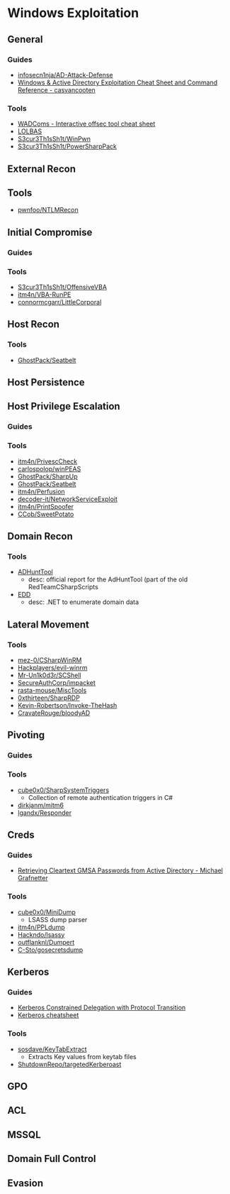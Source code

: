 # Windows Exploitation

## General

### Guides
- [infosecn1nja/AD-Attack-Defense](https://github.com/infosecn1nja/AD-Attack-Defense)
- [Windows & Active Directory Exploitation Cheat Sheet and Command Reference - casvancooten](https://casvancooten.com/posts/2020/11/windows-active-directory-exploitation-cheat-sheet-and-command-reference/)

### Tools
- [WADComs - Interactive offsec tool cheat sheet](https://wadcoms.github.io/)
- [LOLBAS](https://lolbas-project.github.io/)
- [S3cur3Th1sSh1t/WinPwn](https://github.com/S3cur3Th1sSh1t/WinPwn)
- [S3cur3Th1sSh1t/PowerSharpPack](https://github.com/S3cur3Th1sSh1t/PowerSharpPack)

## External Recon

## Tools
- [pwnfoo/NTLMRecon](https://github.com/pwnfoo/NTLMRecon)

## Initial Compromise

### Guides

### Tools
- [S3cur3Th1sSh1t/OffensiveVBA](https://github.com/S3cur3Th1sSh1t/OffensiveVBA)
- [itm4n/VBA-RunPE](https://github.com/itm4n/VBA-RunPE)
- [connormcgarr/LittleCorporal](https://github.com/connormcgarr/LittleCorporal)

## Host Recon

### Tools
* [GhostPack/Seatbelt](https://github.com/GhostPack/Seatbelt)

## Host Persistence

## Host Privilege Escalation

### Guides

### Tools
- [itm4n/PrivescCheck](https://github.com/itm4n/PrivescCheck)
- [carlospolop/winPEAS](https://github.com/carlospolop/PEASS-ng/tree/master/winPEAS)
- [GhostPack/SharpUp](https://github.com/GhostPack/SharpUp)
- [GhostPack/Seatbelt](https://github.com/GhostPack/Seatbelt)
- [itm4n/Perfusion](https://github.com/itm4n/Perfusion)
- [decoder-it/NetworkServiceExploit](https://github.com/decoder-it/NetworkServiceExploit)
- [itm4n/PrintSpoofer](https://github.com/itm4n/PrintSpoofer)
- [CCob/SweetPotato](https://github.com/CCob/SweetPotato)

## Domain Recon

### Tools
- [ADHuntTool](https://github.com/Mr-Un1k0d3r/ADHuntTool)
    - desc: official report for the AdHuntTool (part of the old RedTeamCSharpScripts 
- [EDD](https://github.com/FortyNorthSecurity/EDD)
    - desc: .NET to enumerate domain data

## Lateral Movement

### Tools
- [mez-0/CSharpWinRM](https://github.com/mez-0/CSharpWinRM)
- [Hackplayers/evil-winrm](https://github.com/Hackplayers/evil-winrm)
- [Mr-Un1k0d3r/SCShell](https://github.com/Mr-Un1k0d3r/SCShell)
- [SecureAuthCorp/impacket](https://github.com/SecureAuthCorp/impacket)
- [rasta-mouse/MiscTools](https://github.com/rasta-mouse/MiscTools)
- [0xthirteen/SharpRDP](https://github.com/0xthirteen/SharpRDP)
- [Kevin-Robertson/Invoke-TheHash](https://github.com/Kevin-Robertson/Invoke-TheHash)
- [CravateRouge/bloodyAD](https://github.com/CravateRouge/bloodyAD)

## Pivoting

### Guides

### Tools
- [cube0x0/SharpSystemTriggers](https://github.com/cube0x0/SharpSystemTriggers)
    - Collection of remote authentication triggers in C# 
- [dirkjanm/mitm6](https://github.com/dirkjanm/mitm6)
- [lgandx/Responder](https://github.com/lgandx/Responder)

## Creds

### Guides
- [Retrieving Cleartext GMSA Passwords from Active Directory - Michael Grafnetter ](https://www.dsinternals.com/en/retrieving-cleartext-gmsa-passwords-from-active-directory/)

### Tools
- [cube0x0/MiniDump](https://github.com/cube0x0/MiniDump)
    - LSASS dump parser
- [itm4n/PPLdump](https://github.com/itm4n/PPLdump)
- [Hackndo/lsassy](https://github.com/Hackndo/lsassy)
- [outflanknl/Dumpert](https://github.com/outflanknl/Dumpert)
- [C-Sto/gosecretsdump](https://github.com/C-Sto/gosecretsdump)

## Kerberos

### Guides
- [Kerberos Constrained Delegation with Protocol Transition](https://phackt.com/en-kerberos-constrained-delegation-with-protocol-transition)
- [Kerberos cheatsheet](https://gist.github.com/TarlogicSecurity/2f221924fef8c14a1d8e29f3cb5c5c4a)

### Tools
- [sosdave/KeyTabExtract](https://github.com/sosdave/KeyTabExtract)
    - Extracts Key values from keytab files
- [ShutdownRepo/targetedKerberoast](https://github.com/ShutdownRepo/targetedKerberoast)

## GPO

## ACL

## MSSQL

## Domain Full Control

## Evasion